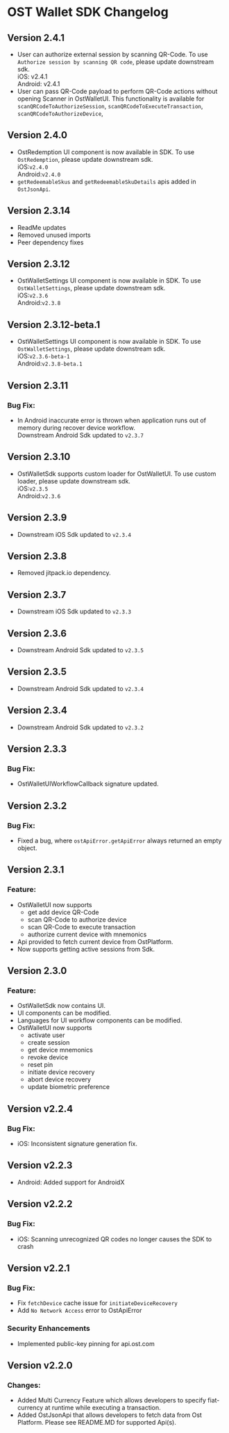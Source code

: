 # OST Wallet SDK Changelog

## Version 2.4.1
* User can authorize external session by scanning QR-Code. To use `Authorize session by scanning QR code`, please update downstream sdk.<br/>
iOS: v2.4.1<br/>
Android: v2.4.1
* User can pass QR-Code payload to perform QR-Code actions without opening Scanner in OstWalletUI. 
This functionality is available for `scanQRCodeToAuthorizeSession`, `scanQRCodeToExecuteTransaction`, `scanQRCodeToAuthorizeDevice`,  

## Version 2.4.0
* OstRedemption UI component is now available in SDK. To use `OstRedemption`, please update downstream sdk.<br/>
iOS:`v2.4.0`<br/>
Android:`v2.4.0`
* `getRedeemableSkus` and `getRedeemableSkuDetails` apis added in `OstJsonApi`.


## Version 2.3.14
* ReadMe updates<br/>
* Removed unused imports<br/>
* Peer dependency fixes<br/>

## Version 2.3.12
* OstWalletSettings UI component is now available in SDK. To use `OstWalletSettings`, please update downstream sdk.<br/>
iOS:`v2.3.6`<br/>
Android:`v2.3.8`

## Version 2.3.12-beta.1
* OstWalletSettings UI component is now available in SDK. To use `OstWalletSettings`, please update downstream sdk.<br/>
iOS:`v2.3.6-beta-1`<br/>
Android:`v2.3.8-beta.1`

## Version 2.3.11
### Bug Fix:
* In Android inaccurate error is thrown when application runs out of memory during recover device workflow.<br/>
Downstream Android Sdk updated to `v2.3.7`

## Version 2.3.10
* OstWalletSdk supports custom loader for OstWalletUI. To use custom loader, please update downstream sdk.<br/>
iOS:`v2.3.5`<br/>
Android:`v2.3.6`

## Version 2.3.9
* Downstream iOS Sdk updated to `v2.3.4`

## Version 2.3.8
* Removed jitpack.io dependency.

## Version 2.3.7
* Downstream iOS Sdk updated to `v2.3.3`

## Version 2.3.6
* Downstream Android Sdk updated to `v2.3.5`

## Version 2.3.5
* Downstream Android Sdk updated to `v2.3.4`

## Version 2.3.4
* Downstream Android Sdk updated to `v2.3.2`

## Version 2.3.3
### Bug Fix:
* OstWalletUIWorkflowCallback signature updated.

## Version 2.3.2
### Bug Fix:
* Fixed a bug, where `ostApiError.getApiError` always returned an empty object.

## Version 2.3.1
### Feature:
* OstWalletUI now supports
    - get add device QR-Code
    - scan QR-Code to authorize device
    - scan QR-Code to execute transaction
    - authorize current device with mnemonics
* Api provided to fetch current device from OstPlatform.
* Now supports getting active sessions from Sdk.

## Version 2.3.0
### Feature:
* OstWalletSdk now contains UI.
* UI components can be modified.
* Languages for UI workflow components can be modified.
* OstWalletUI now supports
    - activate user
    - create session
    - get device mnemonics
    - revoke device
    - reset pin
    - initiate device recovery
    - abort device recovery
    - update biometric preference

## Version v2.2.4
### Bug Fix:
* iOS: Inconsistent signature generation fix.

## Version v2.2.3
* Android: Added support for AndroidX

## Version v2.2.2
### Bug Fix:
* iOS: Scanning unrecognized QR codes no longer causes the SDK to crash

## Version v2.2.1
### Bug Fix:
* Fix `fetchDevice` cache issue for `initiateDeviceRecovery`
* Add `No Network Access` error to OstApiError
### Security Enhancements
* Implemented public-key pinning for api.ost.com

## Version v2.2.0
### Changes: 
* Added Multi Currency Feature which allows developers to specify fiat-currency at runtime while executing a transaction.
* Added OstJsonApi that allows developers to fetch data from Ost Platform. Please see README.MD for supported Api(s).

